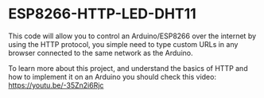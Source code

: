 # ESP8266-HTTP-LED-DHT11
This code will allow you to control an Arduino/ESP8266 over the internet by using the HTTP protocol, you simple need to type custom URLs in any browser connected to the same network as the Arduino.

To learn more about this project, and understand the basics of HTTP and how to implement it on an Arduino you should check this video: https://youtu.be/-35Zn2i6Rjc

